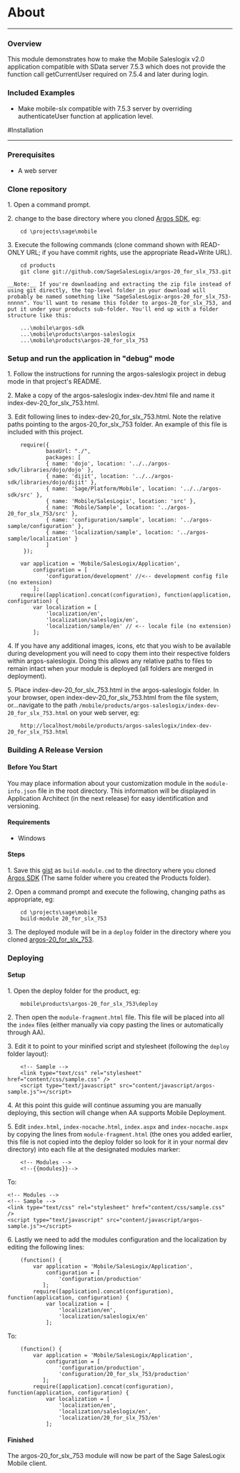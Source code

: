 # About

- - - - - -

### Overview
This module demonstrates how to make the Mobile Saleslogix v2.0 application compatible with SData server 7.5.3 which does not provide the function call getCurrentUser required on 7.5.4 and later during login.

### Included Examples
*  Make mobile-slx compatible with 7.5.3 server by overriding authenticateUser function at application level.

#Installation

- - - - - 

### Prerequisites
*	A web server

### Clone repository
1\.	Open a command prompt.

2\.	change to the base directory where you cloned [Argos SDK][argos-sdk], eg:

		cd \projects\sage\mobile
		
3\.	Execute the following commands (clone command shown with READ-ONLY URL; if you have commit rights, use the appropriate Read+Write URL).

		cd products
		git clone git://github.com/SageSalesLogix/argos-20_for_slx_753.git

    __Note:__ If you're downloading and extracting the zip file instead of using git directly, the top-level folder in your download will probably be named something like "SageSalesLogix-argos-20_for_slx_753-nnnnn". You'll want to rename this folder to argos-20_for_slx_753, and put it under your products sub-folder. You'll end up with a folder structure like this:

        ...\mobile\argos-sdk
        ...\mobile\products\argos-saleslogix
        ...\mobile\products\argos-20_for_slx_753

### Setup and run the application in "debug" mode

1\.  Follow the instructions for running the argos-saleslogix project in debug mode in that project's README.

2\.  Make a copy of the argos-saleslogix index-dev.html file and name it index-dev-20_for_slx_753.html.

3\.  Edit following lines to index-dev-20_for_slx_753.html. Note the relative paths pointing to the argos-20_for_slx_753 folder. An example of this file is included with this project.

```
    require({
			baseUrl: "./",
			packages: [
			{ name: 'dojo', location: '../../argos-sdk/libraries/dojo/dojo' },
			{ name: 'dijit', location: '../../argos-sdk/libraries/dojo/dijit' },
			{ name: 'Sage/Platform/Mobile', location: '../../argos-sdk/src' },
			{ name: 'Mobile/SalesLogix', location: 'src' },
			{ name: 'Mobile/Sample', location: '../argos-20_for_slx_753/src' },
			{ name: 'configuration/sample', location: '../argos-sample/configuration' },
			{ name: 'localization/sample', location: '../argos-sample/localization' }
			]
     });

    var application = 'Mobile/SalesLogix/Application',
        configuration = [
            'configuration/development' //<-- development config file (no extension)
        ];
    require([application].concat(configuration), function(application, configuration) {
        var localization = [
            'localization/en',
            'localization/saleslogix/en',
            'localization/sample/en' // <-- locale file (no extension)
        ];
```

4\.	If you have any additional images, icons, etc that you wish to be available during development you will need to copy them into their respective folders within argos-saleslogix. Doing this allows any relative paths to files to remain intact when your module is deployed (all folders are merged in deployment). 

5\.	Place index-dev-20_for_slx_753.html in the argos-saleslogix folder. In your browser, open index-dev-20_for_slx_753.html from the file system, or...navigate to the path `/mobile/products/argos-saleslogix/index-dev-20_for_slx_753.html` on your web server, eg:

		http://localhost/mobile/products/argos-saleslogix/index-dev-20_for_slx_753.html

### Building A Release Version

#### Before You Start

You may place information about your customization module in the `module-info.json` file in the root directory. This information will be displayed in Application Architect (in the next release) for easy identification and versioning.

#### Requirements
*	Windows

#### Steps

1\.	Save this [gist](https://gist.github.com/815451) as `build-module.cmd` to the directory where you cloned [Argos SDK][argos-sdk] (The same folder where you created the Products folder).

2\.	Open a command prompt and execute the following, changing paths as appropriate, eg:

        cd \projects\sage\mobile
        build-module 20_for_slx_753

3\.	The deployed module will be in a `deploy` folder in the directory where you cloned [argos-20_for_slx_753][argos-20_for_slx_753].

### Deploying

#### Setup

1\.	Open the deploy folder for the product, eg:

		mobile\products\argos-20_for_slx_753\deploy

2\. Then open the `module-fragment.html` file. This file will be placed into all the `index` files (either manually via copy pasting the lines or automatically through AA).

3\. Edit it to point to your minified script and stylesheet (following the `deploy` folder layout):

```
    <!-- Sample -->
    <link type="text/css" rel="stylesheet" href="content/css/sample.css" />
    <script type="text/javascript" src="content/javascript/argos-sample.js"></script>
```    

4\. At this point this guide will continue assuming you are manually deploying, this section will change when AA supports Mobile Deployment.

5\. Edit `index.html`, `index-nocache.html`, `index.aspx` and `index-nocache.aspx` by copying the lines from `module-fragment.html` (the ones you added earlier, this file is not copied into the deploy folder so look for it in your normal dev directory) into each file at the designated modules marker:

```
    <!-- Modules -->
    <!--{{modules}}-->
```

To:

    <!-- Modules -->
    <!-- Sample -->
    <link type="text/css" rel="stylesheet" href="content/css/sample.css" />
    <script type="text/javascript" src="content/javascript/argos-sample.js"></script>

6\. Lastly we need to add the modules configuration and the localization by editing the following lines:

```
    (function() {
        var application = 'Mobile/SalesLogix/Application',
            configuration = [
                'configuration/production'
           ];
        require([application].concat(configuration), function(application, configuration) {
            var localization = [
                'localization/en',
                'localization/saleslogix/en'
            ];
```

To:

```
    (function() {
        var application = 'Mobile/SalesLogix/Application',
            configuration = [
                'configuration/production',
                'configuration/20_for_slx_753/production'
           ];
        require([application].concat(configuration), function(application, configuration) {
            var localization = [
                'localization/en',
                'localization/saleslogix/en',
                'localization/20_for_slx_753/en'
            ];
```

#### Finished

The argos-20_for_slx_753 module will now be part of the Sage SalesLogix Mobile client.


[argos-sdk]: https://github.com/Sage/argos-sdk "Argos SDK Source"
[argos-saleslogix]: https://github.com/SageSalesLogix/argos-saleslogix "Argos SalesLogix Source"
[argos-20_for_slx_753]: https://github.com/SageSalesLogix/argos-20_for_slx_753 "Argos 20_for_slx_753"